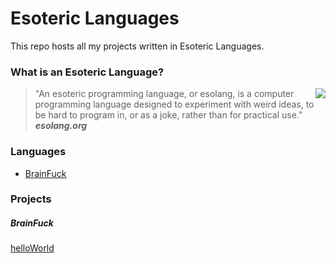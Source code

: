 # Esoteric Languages

This repo hosts all my projects written in Esoteric Languages.

### What is an Esoteric Language?

<img src="logo_piet.png" align="right">

> "An esoteric programming language, or esolang, is a computer programming language designed to experiment with weird ideas, to be hard to program in, or as a joke, rather than for practical use."  
> ***esolang.org***

### Languages

- [BrainFuck](https://github.com/KodeyThomas/EsotericLanguages/tree/master/BrainFuck)

### Projects


##### BrainFuck

[helloWorld](https://github.com/KodeyThomas/EsotericLanguages/tree/master/BrainFuck/helloWorld)
